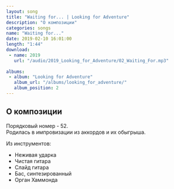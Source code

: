 ```yaml
---
layout: song
title: "Waiting for... | Looking for Adventure"
description: "О композиции"
categories: songs
name: "Waiting for..."
date: 2019-02-10 16:01:00
length: "1:44"
download:
 - name: 2019
   url: "/audio/2019_Looking_for_Adventure/02_Waiting_For.mp3"
   
albums:
 - album: "Looking for Adventure"
   album_url: "/albums/looking_for_adventure/"
   album_position: 2
---
```



## О композиции

Порядковый номер - 52.  
Родилась в импровизации из аккордов и их обыгрыша.  

Из инструментов:
- Неживая ударка
- Чистая гитара
- Слайд гитара
- Бас, синтезированный
- Орган Хаммонда